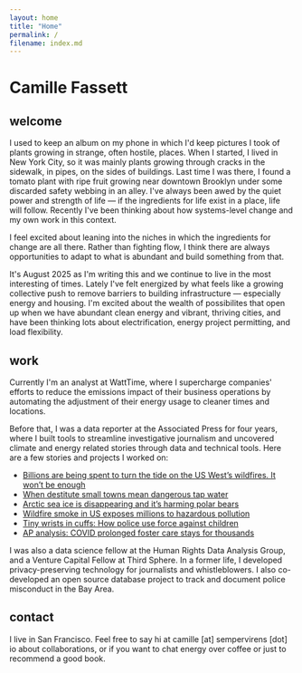 ```yaml
---
layout: home
title: "Home"
permalink: /
filename: index.md
---
```


# Camille Fassett

## welcome

I used to keep an album on my phone in which I'd keep pictures I took of plants growing in strange, often hostile, places. When I started, I lived in New York City, so it was mainly plants growing through cracks in the sidewalk, in pipes, on the sides of buildings. Last time I was there, I found a tomato plant with ripe fruit growing near downtown Brooklyn under some discarded safety webbing in an alley. I've always been awed by the quiet power and strength of life — if the ingredients for life exist in a place, life will follow. Recently I've been thinking about how systems-level change and my own work in this context.

I feel excited about leaning into the niches in which the ingredients for change are all there. Rather than fighting flow, I think there are always opportunities to adapt to what is abundant and build something from that.

It's August 2025 as I'm writing this and we continue to live in the most interesting of times. Lately I've felt energized by what feels like a growing collective push to remove barriers to building infrastructure — especially energy and housing. I'm excited about the wealth of possibilites that open up when we have abundant clean energy and vibrant, thriving cities, and have been thinking lots about electrification, energy project permitting, and load flexibility.

## work 

Currently I'm an analyst at WattTime, where I supercharge companies' efforts to reduce the emissions impact of their business operations by automating the adjustment of their energy usage to cleaner times and locations.

Before that, I was a data reporter at the Associated Press for four years, where I built tools to streamline investigative journalism and uncovered climate and energy related stories through data and technical tools. Here are a few stories and projects I worked on:

* [Billions are being spent to turn the tide on the US West’s wildfires. It won’t be enough](https://apnews.com/article/wildfires-forest-thinning-community-risk-biden-9d77309cb9e7520069b3c575d850aadc)
* [When destitute small towns mean dangerous tap water](https://apnews.com/article/health-business-west-virginia-dementia-6770a6191b89b064bd77227e1b18639d)
* [Arctic sea ice is disappearing and it’s harming polar bears](https://projects.apnews.com/features/2021/polar-bears-sea-ice/index.html)
* [Wildfire smoke in US exposes millions to hazardous pollution](https://apnews.com/article/virus-outbreak-wildfires-health-oregon-fires-138efdcef21f15751fe1809a7853903b)
* [Tiny wrists in cuffs: How police use force against children](https://apnews.com/article/arrests-george-floyd-chicago-only-on-ap-4cfdc13f0ef014db65d3ad59b2f31606)
* [AP analysis: COVID prolonged foster care stays for thousands](https://apnews.com/article/ct-state-wire-only-on-ap-coronavirus-pandemic-foster-care-education-0324d732ed8e788a45e580a7b14052fd)

I was also a data science fellow at the Human Rights Data Analysis Group, and a Venture Capital Fellow at Third Sphere. In a former life, I developed privacy-preserving technology for journalists and whistleblowers. I also co-developed an open source database project to track and document police misconduct in the Bay Area.

## contact 

I live in San Francisco. Feel free to say hi at camille [at] sempervirens [dot] io about collaborations, or if you want to chat energy over coffee or just to recommend a good book.
